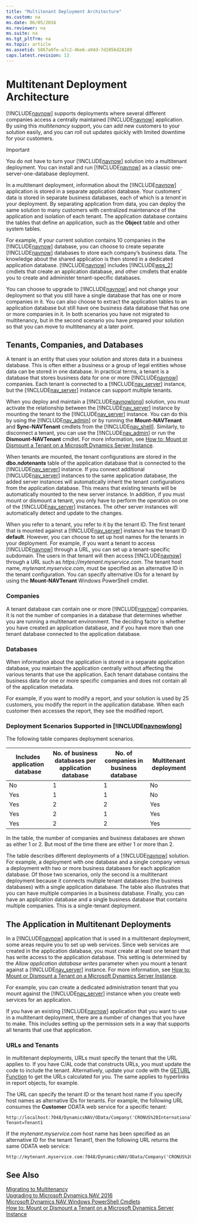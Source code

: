 ```yaml
---
title: "Multitenant Deployment Architecture"
ms.custom: na
ms.date: 06/05/2016
ms.reviewer: na
ms.suite: na
ms.tgt_pltfrm: na
ms.topic: article
ms.assetid: 5867a0fe-a7c2-4be6-a94d-7d2056d28189
caps.latest.revision: 13
---
```

# Multitenant Deployment Architecture
[!INCLUDE[navnow](../dynamics-nav/includes/navnow_md.md)] supports deployments where several different companies access a centrally maintained [!INCLUDE[navnow](../dynamics-nav/includes/navnow_md.md)] application. By using this *multitenancy* support, you can add new customers to your solution easily, and you can roll out updates quickly with limited downtime for your customers.  
  
> [!IMPORTANT]  
>  You do not have to turn your [!INCLUDE[navnow](../dynamics-nav/includes/navnow_md.md)] solution into a multitenant deployment. You can install and run [!INCLUDE[navnow](../dynamics-nav/includes/navnow_md.md)] as a classic one\-server\-one\-database deployment.  
  
 In a multitenant deployment, information about the [!INCLUDE[navnow](../dynamics-nav/includes/navnow_md.md)] application is stored in a separate application database. Your customers’ data is stored in separate business databases, each of which is a *tenant* in your deployment. By separating application from data, you can deploy the same solution to many customers with centralized maintenance of the application and isolation of each tenant. The application database contains the tables that define an application, such as the **Object** table and other system tables.  
  
 For example, if your current solution contains 10 companies in the [!INCLUDE[navnow](../dynamics-nav/includes/navnow_md.md)] database, you can choose to create separate [!INCLUDE[navnow](../dynamics-nav/includes/navnow_md.md)] databases to store each company’s business data. The knowledge about the shared application is then stored in a dedicated application database. [!INCLUDE[navnow](../dynamics-nav/includes/navnow_md.md)] includes [!INCLUDE[wps_2](../dynamics-nav/includes/wps_2_md.md)] cmdlets that create an application database, and other cmdlets that enable you to create and administer tenant\-specific databases.  
  
 You can choose to upgrade to [!INCLUDE[navnow](../dynamics-nav/includes/navnow_md.md)] and not change your deployment so that you still have a single database that has one or more companies in it. You can also choose to extract the application tables to an application database but still have one business data database that has one or more companies in it. In both scenarios you have not migrated to multitenancy, but in the second scenario you have prepared your solution so that you can move to multitenancy at a later point.  
  
## Tenants, Companies, and Databases  
 A tenant is an entity that uses your solution and stores data in a business database. This is often either a business or a group of legal entities whose data can be stored in one database. In practical terms, a tenant is a database that stores business data for one or more [!INCLUDE[navnow](../dynamics-nav/includes/navnow_md.md)] companies. Each tenant is connected to a [!INCLUDE[nav_server](../dynamics-nav/includes/nav_server_md.md)] instance, but the [!INCLUDE[nav_server](../dynamics-nav/includes/nav_server_md.md)] instance can support multiple tenants.  
  
 When you deploy and maintain a [!INCLUDE[navnowlong](../dynamics-nav/includes/navnowlong_md.md)] solution, you must activate the relationship between the [!INCLUDE[nav_server](../dynamics-nav/includes/nav_server_md.md)] instance by mounting the tenant to the [!INCLUDE[nav_server](../dynamics-nav/includes/nav_server_md.md)] instance. You can do this by using the [!INCLUDE[nav_admin](../dynamics-nav/includes/nav_admin_md.md)] or by running the **Mount\-NAVTenant** and **Sync\-NAVTenant** cmdlets from the [!INCLUDE[nav_shell](../dynamics-nav/includes/nav_shell_md.md)]. Similarly, to disconnect a tenant, you can use the [!INCLUDE[nav_admin](../dynamics-nav/includes/nav_admin_md.md)] or run the **Dismount\-NAVTenant** cmdlet. For more information, see [How to: Mount or Dismount a Tenant on a Microsoft Dynamics Server Instance](../Topic/How%20to:%20Mount%20or%20Dismount%20a%20Tenant%20on%20a%20Microsoft%20Dynamics%20Server%20Instance.md).  
  
 When tenants are mounted, the tenant configurations are stored in the **dbo.$ndo$tenants** table of the application database that is connected to the [!INCLUDE[nav_server](../dynamics-nav/includes/nav_server_md.md)] instance. If you connect additional [!INCLUDE[nav_server](../dynamics-nav/includes/nav_server_md.md)] instances to the same application database, the added server instances will automatically inherit the tenant configurations from the application database. This means that existing tenants will be automatically mounted to the new server instance. In addition, if you must mount or dismount a tenant, you only have to perform the operation on one of the [!INCLUDE[nav_server](../dynamics-nav/includes/nav_server_md.md)] instances. The other server instances will automatically detect and update to the changes.  
  
 When you refer to a tenant, you refer to it by the tenant ID. The first tenant that is mounted against a [!INCLUDE[nav_server](../dynamics-nav/includes/nav_server_md.md)] instance has the tenant ID **default**. However, you can choose to set up host names for the tenants in your deployment. For example, if you want a tenant to access [!INCLUDE[navnow](../dynamics-nav/includes/navnow_md.md)] through a URL, you can set up a tenant\-specific subdomain. The users in that tenant will then access [!INCLUDE[navnow](../dynamics-nav/includes/navnow_md.md)] through a URL such as *https:\/\/mytenant.myservice.com*. The tenant host name, *mytenant.myservice.com*, must be specified as an alternative ID in the tenant configuration. You can specify alternative IDs for a tenant by using the **Mount\-NAVTenant** Windows PowerShell cmdlet.  
  
### Companies  
 A tenant database can contain one or more [!INCLUDE[navnow](../dynamics-nav/includes/navnow_md.md)] companies. It is not the number of companies in a database that determines whether you are running a multitenant environment. The deciding factor is whether you have created an application database, and if you have more than one tenant database connected to the application database.  
  
### Databases  
 When information about the application is stored in a separate application database, you maintain the application centrally without affecting the various tenants that use the application. Each tenant database contains the business data for one or more specific companies and does not contain all of the application metadata.  
  
 For example, if you want to modify a report, and your solution is used by 25 customers, you modify the report in the application database. When each customer then accesses the report, they see the modified report.  
  
### Deployment Scenarios Supported in [!INCLUDE[navnowlong](../dynamics-nav/includes/navnowlong_md.md)]  
 The following table compares deployment scenarios.  
  
|Includes application database|No. of business databases per application database|No. of companies in business database|Multitenant deployment|  
|-----------------------------------|--------------------------------------------------------|-------------------------------------------|----------------------------|  
|No|1|1|No|  
|Yes|1|1|No|  
|Yes|2|2|Yes|  
|Yes|2|1|Yes|  
|Yes|2|2|Yes|  
  
 In the table, the number of companies and business databases are shown as either 1 or 2. But most of the time there are either 1 or more than 2.  
  
 The table describes different deployments of a [!INCLUDE[navnow](../dynamics-nav/includes/navnow_md.md)] solution. For example, a deployment with one database and a single company versus a deployment with two or more business databases for each application database. Of those two scenarios, only the second is a multitenant deployment because it connects multiple tenant databases \(the business databases\) with a single application database. The table also illustrates that you can have multiple companies in a business database. Finally, you can have an application database and a single business database that contains multiple companies. This is a single\-tenant deployment.  
  
## The Application in Multitenant Deployments  
 In a [!INCLUDE[navnow](../dynamics-nav/includes/navnow_md.md)] application that is used in a multitenant deployment, some areas require you to set up web services. Since web services are created in the application database, you must create at least one tenant that has write access to the application database. This setting is determined by the *Allow application database writes* parameter when you mount a tenant against a [!INCLUDE[nav_server](../dynamics-nav/includes/nav_server_md.md)] instance. For more information, see [How to: Mount or Dismount a Tenant on a Microsoft Dynamics Server Instance](../Topic/How%20to:%20Mount%20or%20Dismount%20a%20Tenant%20on%20a%20Microsoft%20Dynamics%20Server%20Instance.md).  
  
 For example, you can create a dedicated administration tenant that you mount against the [!INCLUDE[nav_server](../dynamics-nav/includes/nav_server_md.md)] instance when you create web services for an application.  
  
 If you have an existing [!INCLUDE[navnow](../dynamics-nav/includes/navnow_md.md)] application that you want to use in a multitenant deployment, there are a number of changes that you have to make. This includes setting up the permission sets in a way that supports all tenants that use that application.  
  
### URLs and Tenants  
 In multitenant deployments, URLs must specify the tenant that the URL applies to. If you have C\/AL code that constructs URLs, you must update the code to include the tenant. Alternatively, update your code with the [GETURL Function](../dynamics-nav/GETURL-Function.md) to get the URLs calculated for you. The same applies to hyperlinks in report objects, for example.  
  
 The URL can specify the tenant ID or the tenant host name if you specify host names as alternative IDs for tenants. For example, the following URL consumes the **Customer** ODATA web service for a specific tenant:  
  
```  
http://localhost:7048/DynamicsNAV/OData/Company('CRONUS%20International%20Ltd.')/Customer?Tenant=Tenant1  
```  
  
 If the *mytenant.myservice.com* host name has been specified as an alternative ID for the tenant Tenant1, then the following URL returns the same ODATA web service:  
  
```  
http://mytenant.myservice.com:7048/DynamicsNAV/OData/Company('CRONUS%20International%20Ltd.')/Customer  
```  
  
## See Also  
 [Migrating to Multitenancy](../dynamics-nav/Migrating-to-Multitenancy.md)   
 [Upgrading to Microsoft Dynamics NAV 2016](../dynamics-nav/Upgrading-to-Microsoft-Dynamics-NAV-2016.md)   
 [Microsoft Dynamics NAV Windows PowerShell Cmdlets](../dynamics-nav/Microsoft-Dynamics-NAV-Windows-PowerShell-Cmdlets.md)   
 [How to: Mount or Dismount a Tenant on a Microsoft Dynamics Server Instance](../Topic/How%20to:%20Mount%20or%20Dismount%20a%20Tenant%20on%20a%20Microsoft%20Dynamics%20Server%20Instance.md)